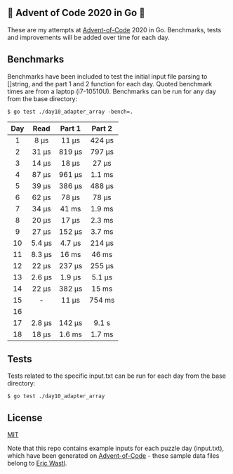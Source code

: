 ## :christmas_tree: Advent of Code 2020 in Go :christmas_tree:
These are my attempts at [Advent-of-Code](https://adventofcode.com) 2020 in Go. Benchmarks, tests and improvements will be added over time for each day.

## Benchmarks
Benchmarks have been included to test the initial input file parsing to []string, and the part 1 and 2 function for each day. Quoted benchmark times are from a laptop (i7-10510U). Benchmarks can be run for any day from the base directory:
```
$ go test ./day10_adapter_array -bench=.
```
| Day | Read | Part 1 | Part 2 |
| :---: | :---: | :---: | :---: |
| 1 | 8 μs | 11 μs | 424 μs |
| 2 | 31 μs | 819 μs | 797 μs |
| 3 | 14 μs | 18 μs | 27 μs |
| 4 | 87 μs | 961 μs | 1.1 ms |
| 5 | 39 μs | 386 μs | 488 μs |
| 6 | 62 μs | 78 μs | 78 μs |
| 7 | 34 μs | 41 ms | 1.9 ms |
| 8 | 20 μs | 17 μs | 2.3 ms |
| 9 | 27 μs | 152 μs | 3.7 ms |
| 10 | 5.4 μs | 4.7 μs | 214 μs |
| 11 | 8.3 μs | 16 ms | 46 ms |
| 12 | 22 μs | 237 μs | 255 μs |
| 13 | 2.6 μs | 1.9 μs | 5.1 μs |
| 14 | 22 μs | 382 μs | 15 ms |
| 15 | - | 11 μs | 754 ms |
| 16 | | | |
| 17 | 2.8 μs | 142 μs | 9.1 s |
| 18 | 18 μs | 1.6 ms | 1.7 ms |

## Tests
Tests related to the specific input.txt can be run for each day from the base directory:
```
$ go test ./day10_adapter_array
```

## License
[MIT](LICENSE)  

Note that this repo contains example inputs for each puzzle day (input.txt), which have been generated on [Advent-of-Code](https://adventofcode.com) - these sample data files belong to [Eric Wastl](https://twitter.com/ericwastl).
